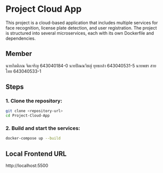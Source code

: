 # Project Cloud App

This project is a cloud-based application that includes multiple services for face recognition, license plate detection, and user registration. The project is structured into several microservices, each with its own Dockerfile and dependencies.


## Member
นายกิตติภณ จิตเจริญ 643040184-0 
นายปัณณวิชญ์ ยุทธกล้า 643040531-5
นายพชร สายไทย 643040533-1

## Steps
### 1. Clone the repository:
``` bash
git clone <repository-url>
cd Project-Cloud-App
```

### 2. Build and start the services:

``` bash
docker-compose up --build
```

## Local Frontend URL
http://localhost:5500

